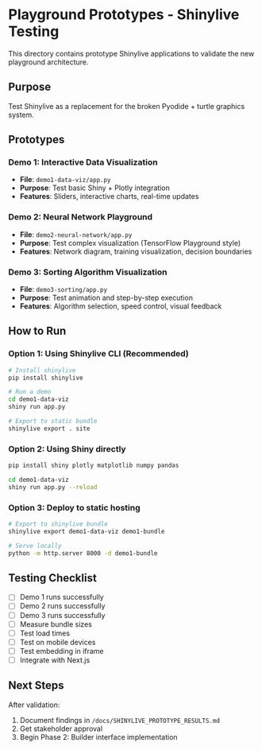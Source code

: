 # Playground Prototypes - Shinylive Testing

This directory contains prototype Shinylive applications to validate the new playground architecture.

## Purpose

Test Shinylive as a replacement for the broken Pyodide + turtle graphics system.

## Prototypes

### Demo 1: Interactive Data Visualization
- **File**: `demo1-data-viz/app.py`
- **Purpose**: Test basic Shiny + Plotly integration
- **Features**: Sliders, interactive charts, real-time updates

### Demo 2: Neural Network Playground
- **File**: `demo2-neural-network/app.py`
- **Purpose**: Test complex visualization (TensorFlow Playground style)
- **Features**: Network diagram, training visualization, decision boundaries

### Demo 3: Sorting Algorithm Visualization
- **File**: `demo3-sorting/app.py`
- **Purpose**: Test animation and step-by-step execution
- **Features**: Algorithm selection, speed control, visual feedback

## How to Run

### Option 1: Using Shinylive CLI (Recommended)
```bash
# Install shinylive
pip install shinylive

# Run a demo
cd demo1-data-viz
shiny run app.py

# Export to static bundle
shinylive export . site
```

### Option 2: Using Shiny directly
```bash
pip install shiny plotly matplotlib numpy pandas

cd demo1-data-viz
shiny run app.py --reload
```

### Option 3: Deploy to static hosting
```bash
# Export to shinylive bundle
shinylive export demo1-data-viz demo1-bundle

# Serve locally
python -m http.server 8000 -d demo1-bundle
```

## Testing Checklist

- [ ] Demo 1 runs successfully
- [ ] Demo 2 runs successfully
- [ ] Demo 3 runs successfully
- [ ] Measure bundle sizes
- [ ] Test load times
- [ ] Test on mobile devices
- [ ] Test embedding in iframe
- [ ] Integrate with Next.js

## Next Steps

After validation:
1. Document findings in `/docs/SHINYLIVE_PROTOTYPE_RESULTS.md`
2. Get stakeholder approval
3. Begin Phase 2: Builder interface implementation
